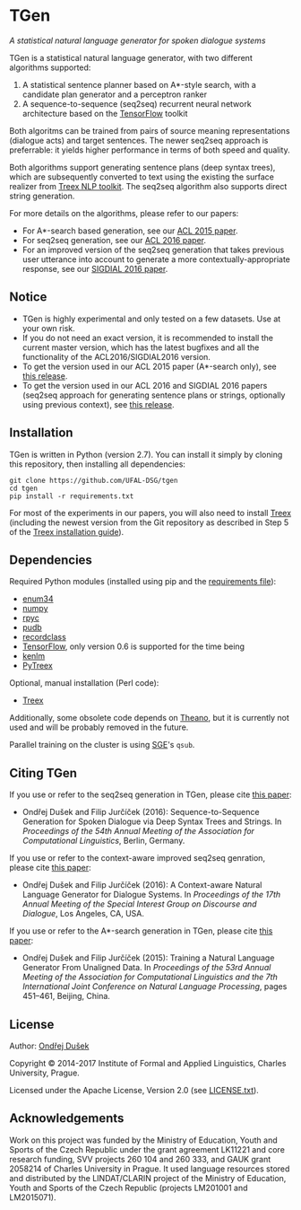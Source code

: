 TGen
====

*A statistical natural language generator for spoken dialogue systems*

TGen is a statistical natural language generator, with two different algorithms supported:

1. A statistical sentence planner based on A*-style search, with a candidate plan generator and a perceptron ranker
2. A sequence-to-sequence (seq2seq) recurrent neural network architecture based on the [TensorFlow](https://www.tensorflow.org/) toolkit

Both algoritms can be trained from pairs of source meaning representations (dialogue acts) and target sentences.
The newer seq2seq approach is preferrable: it yields higher performance in terms of both speed and quality.

Both algorithms support generating sentence plans (deep syntax trees), which are subsequently converted to text using the existing the surface realizer from [Treex NLP toolkit](http://ufal.cz/treex).
The seq2seq algorithm also supports direct string generation.

For more details on the algorithms, please refer to our papers:
* For A*-search based generation, see our [ACL 2015 paper](http://www.aclweb.org/anthology/P/P15/P15-1044.pdf).
* For seq2seq generation, see our [ACL 2016 paper](http://aclweb.org/anthology/P16-2008).
* For an improved version of the seq2seq generation that takes previous user utterance into account to generate a more contextually-appropriate response, see our [SIGDIAL 2016 paper](http://www.sigdial.org/workshops/conference17/proceedings/pdf/SIGDIAL22.pdf).

Notice
------

* TGen is highly experimental and only tested on a few datasets. Use at your own risk.
* If you do not need an exact version, it is recommended to install the current master version, which has the latest bugfixes and all the functionality of the ACL2016/SIGDIAL2016 version.
* To get the version used in our ACL 2015 paper (A*-search only), see [this release](https://github.com/UFAL-DSG/tgen/releases/tag/ACL2015).
* To get the version used in our ACL 2016 and SIGDIAL 2016 papers (seq2seq approach for generating sentence plans or strings, optionally using previous context), see [this release](https://github.com/UFAL-DSG/tgen/releases/tag/ACL2016).

Installation
------------

TGen is written in Python (version 2.7). You can install it simply by cloning this repository, then installing all dependencies:
```
git clone https://github.com/UFAL-DSG/tgen
cd tgen
pip install -r requirements.txt
```

For most of the experiments in our papers, you will also need to install [Treex](http://ufal.cz/treex) (including the newest version from the Git repository as described in Step 5 of the [Treex installation guide](http://ufal.mff.cuni.cz/treex/install.html)).

Dependencies
------------

Required Python modules (installed using pip and the [requirements file](requirements.txt)):

- [enum34](https://pypi.python.org/pypi/enum34)
- [numpy](http://www.numpy.org/)
- [rpyc](https://pypi.python.org/pypi/rpyc/)
- [pudb](https://pypi.python.org/pypi/pudb)
- [recordclass](https://pypi.python.org/pypi/recordclass)
- [TensorFlow](https://www.tensorflow.org/), only version 0.6 is supported for the time being
- [kenlm](https://github.com/kpu/kenlm)
- [PyTreex](https://github.com/ufal/pytreex)


Optional, manual installation (Perl code):

- [Treex](http://ufal.cz/treex)

Additionally, some obsolete code depends on [Theano](http://deeplearning.net/software/theano/), but it is currently not used and will be probably removed in the future.

Parallel training on the cluster is using [SGE](https://arc.liv.ac.uk/trac/SGE)'s `qsub`.

Citing TGen
-----------

If you use or refer to the seq2seq generation in TGen, please cite [this paper](http://aclweb.org/anthology/P16-2008):

* Ondřej Dušek and Filip Jurčíček (2016): Sequence-to-Sequence Generation for Spoken Dialogue via Deep Syntax Trees and Strings. In _Proceedings of the 54th Annual Meeting of the Association for Computational Linguistics_, Berlin, Germany.

If you use or refer to the context-aware improved seq2seq genration, please cite [this paper](http://www.sigdial.org/workshops/conference17/proceedings/pdf/SIGDIAL22.pdf):

* Ondřej Dušek and Filip Jurčíček (2016): A Context-aware Natural Language Generator for Dialogue Systems. In _Proceedings of the 17th Annual Meeting of the Special Interest Group on Discourse and Dialogue_, Los Angeles, CA, USA.

If you use or refer to the A*-search generation in TGen, please cite [this paper](http://www.aclweb.org/anthology/P/P15/P15-1044.pdf):

* Ondřej Dušek and Filip Jurčíček (2015): Training a Natural Language Generator From Unaligned Data. In _Proceedings of the 53rd Annual Meeting of the Association for Computational Linguistics and the 7th International Joint Conference on Natural Language Processing_, pages 451–461, Beijing, China.

License
-------
Author: [Ondřej Dušek](http://ufal.cz/ondrej-dusek)

Copyright © 2014-2017 Institute of Formal and Applied Linguistics, Charles University, Prague.

Licensed under the Apache License, Version 2.0 (see [LICENSE.txt](LICENSE.txt)).

Acknowledgements
----------------

Work on this project was funded by the Ministry of Education, Youth and Sports of the Czech Republic under the grant agreement LK11221 and core research funding, SVV projects 260 104 and 260 333, and GAUK grant 2058214 of Charles University in Prague. It used language resources stored and distributed by the LINDAT/CLARIN project of the Ministry of Education, Youth and Sports of the Czech Republic (projects LM201001 and LM2015071).
